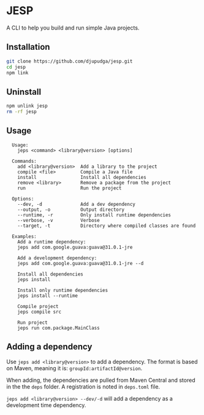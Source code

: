 # JESP

A CLI to help you build and run simple Java projects.

## Installation

```bash
git clone https://github.com/djupudga/jesp.git
cd jesp
npm link
```

## Uninstall
```bash
npm unlink jesp
rm -rf jesp
```

## Usage
```
  Usage:
    jeps <command> <library@version> [options]

  Commands:
    add <library@version>  Add a library to the project
    compile <file>         Compile a Java file
    install                Install all dependencies
    remove <library>       Remove a package from the project
    run                    Run the project
  
  Options:
    --dev, -d              Add a dev dependency
    --output, -o           Output directory
    --runtime, -r          Only install runtime dependencies
    --verbose, -v          Verbose
    --target, -t           Directory where compiled classes are found

  Examples:
    Add a runtime dependency:
    jeps add com.google.guava:guava@31.0.1-jre

    Add a development dependency:
    jeps add com.google.guava:guava@31.0.1-jre --d

    Install all dependencies
    jeps install

    Install only runtime dependencies
    jeps install --runtime

    Compile project
    jeps compile src

    Run project
    jeps run com.package.MainClass
```

## Adding a dependency

Use `jeps add <library@version>` to add a dependency. The format is based
on Maven, meaning it is: `groupId:artifactId@version`.

When adding, the dependencies are pulled from Maven Central and stored in the
the `deps` folder. A registration is noted in `deps.toml` file.

`jeps add <library@version> --dev/-d` will add a dependency as a development
time dependency.
